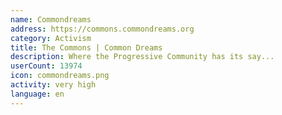 ```yaml
---
name: Commondreams
address: https://commons.commondreams.org
category: Activism
title: The Commons | Common Dreams
description: Where the Progressive Community has its say...
userCount: 13974
icon: commondreams.png
activity: very high
language: en
---
```

